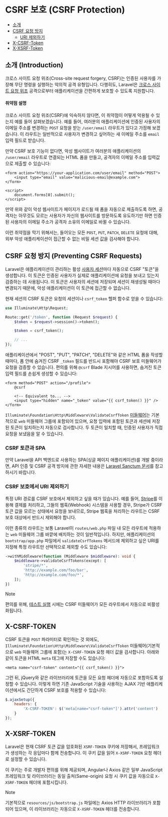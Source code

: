 # CSRF 보호 (CSRF Protection)

- [소개](#csrf-introduction)
- [CSRF 요청 방지](#preventing-csrf-requests)
    - [URI 제외하기](#csrf-excluding-uris)
- [X-CSRF-Token](#csrf-x-csrf-token)
- [X-XSRF-Token](#csrf-x-xsrf-token)

<a name="csrf-introduction"></a>
## 소개 (Introduction)

크로스 사이트 요청 위조(Cross-site request forgery, CSRF)는 인증된 사용자를 가장해 무단 명령을 실행하는 악의적 공격 유형입니다. 다행히도, Laravel은 [크로스 사이트 요청 위조](https://en.wikipedia.org/wiki/Cross-site_request_forgery) 공격으로부터 애플리케이션을 간편하게 보호할 수 있도록 지원합니다.

<a name="csrf-explanation"></a>
#### 취약점 설명

크로스 사이트 요청 위조(CSRF)에 익숙하지 않다면, 이 취약점이 어떻게 악용될 수 있는지 예를 들어 살펴보겠습니다. 예를 들어, 여러분의 애플리케이션에 인증된 사용자의 이메일 주소를 변경하는 `POST` 요청을 받는 `/user/email` 라우트가 있다고 가정해 보겠습니다. 이 라우트는 일반적으로 사용자가 변경하고 싶어하는 새 이메일 주소를 `email` 입력 필드로 받습니다.

만약 CSRF 보호 기능이 없다면, 악성 웹사이트가 여러분의 애플리케이션의 `/user/email` 라우트로 연결되는 HTML 폼을 만들고, 공격자의 이메일 주소를 입력값으로 제출할 수 있습니다:

```blade
<form action="https://your-application.com/user/email" method="POST">
    <input type="email" value="malicious-email@example.com">
</form>

<script>
    document.forms[0].submit();
</script>
```

만약 위와 같이 악성 웹사이트가 페이지가 로드될 때 폼을 자동으로 제출하도록 하면, 공격자는 아무것도 모르는 사용자가 자신의 웹사이트를 방문하도록 유도하기만 하면 인증된 사용자의 이메일 주소가 공격자 소유의 이메일로 바뀔 수 있습니다.

이런 취약점을 막기 위해서는, 들어오는 모든 `POST`, `PUT`, `PATCH`, `DELETE` 요청에 대해, 외부 악성 애플리케이션이 접근할 수 없는 비밀 세션 값을 검사해야 합니다.

<a name="preventing-csrf-requests"></a>
## CSRF 요청 방지 (Preventing CSRF Requests)

Laravel은 애플리케이션이 관리하는 활성 [사용자 세션](/docs/12.x/session)마다 자동으로 CSRF "토큰"을 생성합니다. 이 토큰은 인증된 사용자가 실제로 애플리케이션에 요청을 보내고 있는지 검증하는 데 사용됩니다. 이 토큰은 사용자의 세션에 저장되며 세션이 재생성될 때마다 변경되기 때문에, 악성 애플리케이션이 이 토큰에 접근할 수 없습니다.

현재 세션의 CSRF 토큰은 요청의 세션이나 `csrf_token` 헬퍼 함수로 얻을 수 있습니다:

```php
use Illuminate\Http\Request;

Route::get('/token', function (Request $request) {
    $token = $request->session()->token();

    $token = csrf_token();

    // ...
});
```

애플리케이션에서 "POST", "PUT", "PATCH", "DELETE"와 같은 HTML 폼을 작성할 때마다, 폼 안에 숨겨진 CSRF `_token` 필드를 반드시 포함해야 CSRF 보호 미들웨어가 요청을 검증할 수 있습니다. 편의를 위해 `@csrf` Blade 지시어를 사용하면, 숨겨진 토큰 입력 필드를 손쉽게 생성할 수 있습니다:

```blade
<form method="POST" action="/profile">
    @csrf

    <!-- Equivalent to... -->
    <input type="hidden" name="_token" value="{{ csrf_token() }}" />
</form>
```

`Illuminate\Foundation\Http\Middleware\ValidateCsrfToken` [미들웨어](/docs/12.x/middleware)는 기본적으로 `web` 미들웨어 그룹에 포함되어 있으며, 요청 입력에 포함된 토큰과 세션에 저장된 토큰이 일치하는지 자동으로 검사합니다. 두 토큰이 일치할 때, 인증된 사용자가 직접 요청을 보냈음을 알 수 있습니다.

<a name="csrf-tokens-and-spas"></a>
### CSRF 토큰과 SPA

만약 Laravel을 API 백엔드로 사용하는 SPA(싱글 페이지 애플리케이션)를 개발 중이라면, API 인증 및 CSRF 공격 방지에 관한 자세한 내용은 [Laravel Sanctum 문서](/docs/12.x/sanctum)를 참고하시기 바랍니다.

<a name="csrf-excluding-uris"></a>
### CSRF 보호에서 URI 제외하기

특정 URI 경로를 CSRF 보호에서 제외하고 싶을 때가 있습니다. 예를 들어, [Stripe](https://stripe.com)를 이용해 결제를 처리하고, 그들의 웹훅(Webhook) 시스템을 사용할 경우, Stripe가 CSRF 토큰 값을 모르는 상태에서 요청을 보내므로, Stripe 웹훅을 처리하는 라우트는 CSRF 보호 대상에서 반드시 제외해야 합니다.

이런 종류의 라우트는 보통 Laravel이 `routes/web.php` 파일 내 모든 라우트에 적용하는 `web` 미들웨어 그룹 바깥에 배치하는 것이 일반적입니다. 하지만, 애플리케이션의 `bootstrap/app.php` 파일에서 `validateCsrfTokens` 메서드에 제외하고 싶은 URI를 지정해 특정 라우트만 선택적으로 제외할 수도 있습니다:

```php
->withMiddleware(function (Middleware $middleware): void {
    $middleware->validateCsrfTokens(except: [
        'stripe/*',
        'http://example.com/foo/bar',
        'http://example.com/foo/*',
    ]);
})
```

> [!NOTE]
> 편의를 위해, [테스트 실행](/docs/12.x/testing) 시에는 CSRF 미들웨어가 모든 라우트에서 자동으로 비활성화됩니다.

<a name="csrf-x-csrf-token"></a>
## X-CSRF-TOKEN

CSRF 토큰을 `POST` 파라미터로 확인하는 것 외에도, `Illuminate\Foundation\Http\Middleware\ValidateCsrfToken` 미들웨어(기본적으로 `web` 미들웨어 그룹에 포함)는 `X-CSRF-TOKEN` 요청 헤더 값을 검사합니다. 아래와 같이 토큰을 HTML `meta` 태그에 저장할 수도 있습니다:

```blade
<meta name="csrf-token" content="{{ csrf_token() }}">
```

그런 뒤, jQuery와 같은 라이브러리에 토큰을 모든 요청 헤더에 자동으로 포함하도록 설정할 수 있습니다. 이렇게 하면 기존 JavaScript 기술을 사용하는 AJAX 기반 애플리케이션에서도 간단하게 CSRF 보호를 적용할 수 있습니다:

```js
$.ajaxSetup({
    headers: {
        'X-CSRF-TOKEN': $('meta[name="csrf-token"]').attr('content')
    }
});
```

<a name="csrf-x-xsrf-token"></a>
## X-XSRF-TOKEN

Laravel은 현재 CSRF 토큰 값을 암호화된 `XSRF-TOKEN` 쿠키에 저장해서, 프레임워크가 생성하는 각 응답마다 함께 전송합니다. 이 쿠키 값을 읽어 `X-XSRF-TOKEN` 요청 헤더로 설정할 수 있습니다.

이 쿠키는 주로 개발자 편의를 위해 제공되며, Angular나 Axios 같은 일부 JavaScript 프레임워크 및 라이브러리는 동일 출처(Same-origin) 요청 시 쿠키 값을 자동으로 `X-XSRF-TOKEN` 헤더에 포함시킵니다.

> [!NOTE]
> 기본적으로 `resources/js/bootstrap.js` 파일에는 Axios HTTP 라이브러리가 포함되어 있으며, 이 라이브러리는 자동으로 `X-XSRF-TOKEN` 헤더를 전송합니다.
